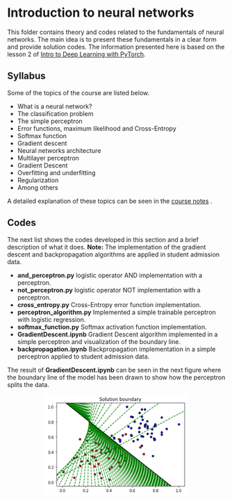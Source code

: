 # Introduction to neural networks

This folder contains theory and codes related to the fundamentals of neural networks. The main idea is to present these fundamentals in a clear form and provide solution codes. The information presented here is based on the lesson 2 of [Intro to Deep Learning with PyTorch](https://www.udacity.com/course/deep-learning-pytorch--ud188).

## Syllabus
Some of the topics of the course are listed below.

 - What is a neural network?
 - The classification problem
 - The simple perceptron
 - Error functions, maximum likelihood and Cross-Entropy
 - Softmax function
 - Gradient descent
 - Neural networks architecture
 - Multilayer perceptron
 - Gradient Descent
 - Overfitting and underfitting
 - Regularization
 - Among others

A detailed explanation of these topics can be seen in the [course notes](https://github.com/MikeS96/intro_deep_torch/tree/master/introduction_neural_networks/Notes) . 

## Codes

The next list shows the codes developed in this section and a brief description of what it does. **Note:** The implementation of the gradient descent and backpropagation algorithms are applied in student admission data.

 - **and_perceptron.py** logistic operator AND implementation with a perceptron.
 - **not_perceptron.py** logistic operator NOT implementation with a perceptron.
 - **cross_entropy.py** Cross-Entropy error function implementation.
 - **perceptron_algorithm.py** Implemented a simple trainable perceptron with logistic regression.
 - **softmax_function.py** Softmax activation function implementation.
 - **GradientDescent.ipynb** Gradient Descent algorithm implemented in a simple perceptron and visualization of the boundary line.
 - **backpropagation.ipynb** Backpropagation implementation in a simple perceptron applied to student admission data.

The result of **GradientDescent.ipynb** can be seen in the next figure where the boundary line of the model has been drawn to show how the perceptron splits the data.

<div  align="center">
<img  src="./Notes/images/boundary_solution.png" width="330">
</div>


